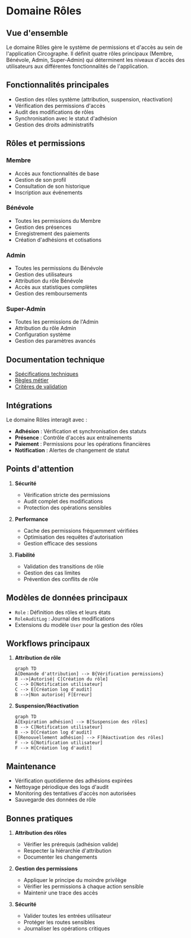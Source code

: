 # Domaine Rôles

## Vue d'ensemble

Le domaine Rôles gère le système de permissions et d'accès au sein de l'application Circographe. Il définit quatre rôles principaux (Membre, Bénévole, Admin, Super-Admin) qui déterminent les niveaux d'accès des utilisateurs aux différentes fonctionnalités de l'application.

## Fonctionnalités principales

- Gestion des rôles système (attribution, suspension, réactivation)
- Vérification des permissions d'accès
- Audit des modifications de rôles
- Synchronisation avec le statut d'adhésion
- Gestion des droits administratifs

## Rôles et permissions

### Membre
- Accès aux fonctionnalités de base
- Gestion de son profil
- Consultation de son historique
- Inscription aux événements

### Bénévole
- Toutes les permissions du Membre
- Gestion des présences
- Enregistrement des paiements
- Création d'adhésions et cotisations

### Admin
- Toutes les permissions du Bénévole
- Gestion des utilisateurs
- Attribution du rôle Bénévole
- Accès aux statistiques complètes
- Gestion des remboursements

### Super-Admin
- Toutes les permissions de l'Admin
- Attribution du rôle Admin
- Configuration système
- Gestion des paramètres avancés

## Documentation technique

- [Spécifications techniques](specs.md)
- [Règles métier](rules.md)
- [Critères de validation](validation.md)

## Intégrations

Le domaine Rôles interagit avec :

- **Adhésion** : Vérification et synchronisation des statuts
- **Présence** : Contrôle d'accès aux entraînements
- **Paiement** : Permissions pour les opérations financières
- **Notification** : Alertes de changement de statut

## Points d'attention

1. **Sécurité**
   - Vérification stricte des permissions
   - Audit complet des modifications
   - Protection des opérations sensibles

2. **Performance**
   - Cache des permissions fréquemment vérifiées
   - Optimisation des requêtes d'autorisation
   - Gestion efficace des sessions

3. **Fiabilité**
   - Validation des transitions de rôle
   - Gestion des cas limites
   - Prévention des conflits de rôle

## Modèles de données principaux

- `Role` : Définition des rôles et leurs états
- `RoleAuditLog` : Journal des modifications
- Extensions du modèle `User` pour la gestion des rôles

## Workflows principaux

1. **Attribution de rôle**
   ```mermaid
   graph TD
   A[Demande d'attribution] --> B{Vérification permissions}
   B -->|Autorisé| C[Création du rôle]
   C --> D[Notification utilisateur]
   C --> E[Création log d'audit]
   B -->|Non autorisé| F[Erreur]
   ```

2. **Suspension/Réactivation**
   ```mermaid
   graph TD
   A[Expiration adhésion] --> B[Suspension des rôles]
   B --> C[Notification utilisateur]
   B --> D[Création log d'audit]
   E[Renouvellement adhésion] --> F[Réactivation des rôles]
   F --> G[Notification utilisateur]
   F --> H[Création log d'audit]
   ```

## Maintenance

- Vérification quotidienne des adhésions expirées
- Nettoyage périodique des logs d'audit
- Monitoring des tentatives d'accès non autorisées
- Sauvegarde des données de rôle

## Bonnes pratiques

1. **Attribution des rôles**
   - Vérifier les prérequis (adhésion valide)
   - Respecter la hiérarchie d'attribution
   - Documenter les changements

2. **Gestion des permissions**
   - Appliquer le principe du moindre privilège
   - Vérifier les permissions à chaque action sensible
   - Maintenir une trace des accès

3. **Sécurité**
   - Valider toutes les entrées utilisateur
   - Protéger les routes sensibles
   - Journaliser les opérations critiques 